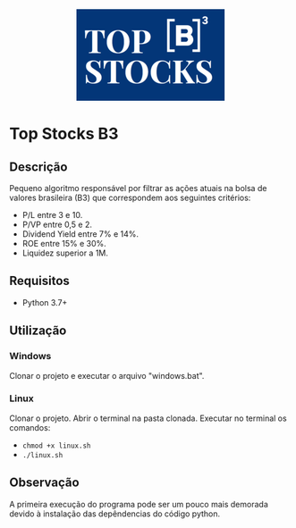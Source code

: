 <div align="center"><img src="top-stocks-b3-logo.png"></div>

# Top Stocks B3

## Descrição

Pequeno algoritmo responsável por filtrar as ações atuais na bolsa de valores brasileira (B3) que correspondem aos seguintes critérios:

- P/L entre 3 e 10.
- P/VP entre 0,5 e 2.
- Dividend Yield entre 7% e 14%.
- ROE entre 15% e 30%.
- Liquidez superior a 1M.

## Requisitos
- Python 3.7+

## Utilização
### Windows
Clonar o projeto e executar o arquivo "windows.bat".

### Linux
Clonar o projeto. Abrir o terminal na pasta clonada. Executar no terminal os comandos:
- ``` chmod +x linux.sh ```
- ``` ./linux.sh ```

## Observação
A primeira execução do programa pode ser um pouco mais demorada devido à instalação das depêndencias do código python.
